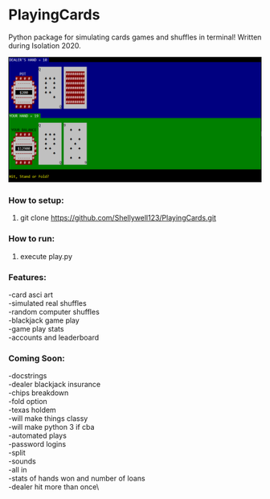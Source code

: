 # PlayingCards
Python package for simulating cards games and shuffles in terminal! Written during Isolation 2020.

![screenshot](Images/screenshot.png)

### How to setup:
1) git clone https://github.com/Shellywell123/PlayingCards.git

### How to run:
1) execute play.py

### Features:
-card asci art\
-simulated real shuffles\
-random computer shuffles\
-blackjack game play\
-game play stats\
-accounts and leaderboard

### Coming Soon:

-docstrings\
-dealer blackjack insurance\
-chips breakdown\
-fold option\
-texas holdem\
-will make things classy\
-will make python 3 if cba\
-automated plays\
-password logins\
-split\
-sounds\
-all in\
-stats of hands won and number of loans\
-dealer hit more than once\